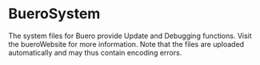 # BueroSystem
The system files for Buero provide Update and Debugging functions. Visit the bueroWebsite for more information. Note that the files are uploaded automatically and may thus contain encoding errors.
